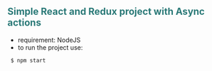 ## <span style="color:#2c7a78">Simple React and Redux project with Async actions <span>

- requirement: NodeJS
- to run the project use:
<pre><code> $ npm start </code></pre>
